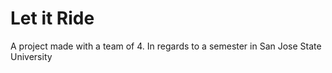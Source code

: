 # Let it Ride

A project made with a team of 4. In regards to a semester in San Jose State University
